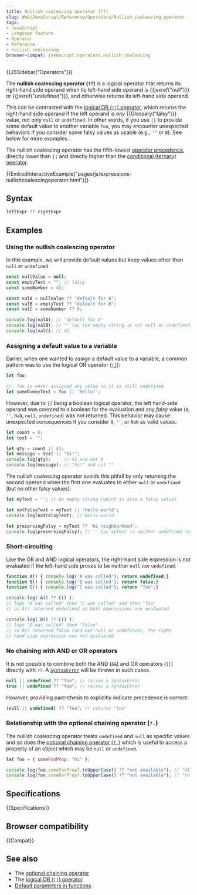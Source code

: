 ```yaml
---
title: Nullish coalescing operator (??)
slug: Web/JavaScript/Reference/Operators/Nullish_coalescing_operator
tags:
- JavaScript
- Language feature
- Operator
- Reference
- nullish coalescing
browser-compat: javascript.operators.nullish_coalescing
---
```

{{JSSidebar("Operators")}}

The **nullish coalescing operator (`??`)** is a logical operator that returns
its right-hand side operand when its left-hand side operand is
{{jsxref("null")}} or {{jsxref("undefined")}}, and otherwise
returns its left-hand side operand.

This can be contrasted with the
[logical OR (`||`) operator](/en-US/docs/Web/JavaScript/Reference/Operators/Logical_OR),
which returns the right-hand side operand if the left operand is _any_
{{Glossary("falsy")}} value, not only `null` or `undefined`. In other
words, if you use `||` to provide some default value to another variable `foo`,
you may encounter unexpected behaviors if you consider some falsy values as
usable (e.g., `''` or `0`). See below for more examples.

The nullish coalescing operator has the fifth-lowest
[operator precedence](/en-US/docs/Web/JavaScript/Reference/Operators/Operator_Precedence),
directly lower than `||` and directly higher than the
[conditional (ternary) operator](/en-US/docs/Web/JavaScript/Reference/Operators/Conditional_Operator).

{{EmbedInteractiveExample("pages/js/expressions-nullishcoalescingoperator.html")}}

## Syntax

```js
leftExpr ?? rightExpr
```

## Examples

### Using the nullish coalescing operator

In this example, we will provide default values but keep values other than
`null` or `undefined`.

```js
const nullValue = null;
const emptyText = ""; // falsy
const someNumber = 42;

const valA = nullValue ?? "default for A";
const valB = emptyText ?? "default for B";
const valC = someNumber ?? 0;

console.log(valA); // "default for A"
console.log(valB); // "" (as the empty string is not null or undefined)
console.log(valC); // 42
```

### Assigning a default value to a variable

Earlier, when one wanted to assign a default value to a variable, a common
pattern was to use the logical OR operator
([`||`](/en-US/docs/Web/JavaScript/Reference/Operators/Logical_OR)):

```js
let foo;

//  foo is never assigned any value so it is still undefined
let someDummyText = foo || 'Hello!';
```

However, due to `||` being a boolean logical operator, the left hand-side
operand was coerced to a boolean for the evaluation and any _falsy_ value (`0`,
`''`, `NaN`, `null`, `undefined`) was not returned. This behavior may cause
unexpected consequences if you consider `0`, `''`, or `NaN` as valid values.

```js
let count = 0;
let text = "";

let qty = count || 42;
let message = text || "hi!";
console.log(qty);     // 42 and not 0
console.log(message); // "hi!" and not ""
```

The nullish coalescing operator avoids this pitfall by only returning the second
operand when the first one evaluates to either `null` or `undefined` (but no
other falsy values):

```js
let myText = ''; // An empty string (which is also a falsy value)

let notFalsyText = myText || 'Hello world';
console.log(notFalsyText); // Hello world

let preservingFalsy = myText ?? 'Hi neighborhood';
console.log(preservingFalsy); // '' (as myText is neither undefined nor null)
```

### Short-circuiting

Like the OR and AND logical operators, the right-hand side expression is not
evaluated if the left-hand side proves to be neither `null` nor `undefined`.

```js
function A() { console.log('A was called'); return undefined;}
function B() { console.log('B was called'); return false;}
function C() { console.log('C was called'); return "foo";}

console.log( A() ?? C() );
// logs "A was called" then "C was called" and then "foo"
// as A() returned undefined so both expressions are evaluated

console.log( B() ?? C() );
// logs "B was called" then "false"
// as B() returned false (and not null or undefined), the right
// hand side expression was not evaluated
```

### No chaining with AND or OR operators

It is not possible to combine both the AND (`&&`) and OR operators (`||`)
directly with `??`. A
[`SyntaxError`](/en-US/docs/Web/JavaScript/Reference/Global_Objects/SyntaxError)
will be thrown in such cases.

```js example-bad
null || undefined ?? "foo"; // raises a SyntaxError
true || undefined ?? "foo"; // raises a SyntaxError
```

However, providing parenthesis to explicitly indicate precedence is correct:

```js example-good
(null || undefined) ?? "foo"; // returns "foo"
```

### Relationship with the optional chaining operator (`?.`)

The nullish coalescing operator treats `undefined` and `null` as specific values
and so does the
[optional chaining operator (`?.`)](/en-US/docs/Web/JavaScript/Reference/Operators/Optional_chaining)
which is useful to access a property of an object which may be `null` or
`undefined`.

```js
let foo = { someFooProp: "hi" };

console.log(foo.someFooProp?.toUpperCase() ?? "not available"); // "HI"
console.log(foo.someBarProp?.toUpperCase() ?? "not available"); // "not available"
```

## Specifications

{{Specifications}}

## Browser compatibility

{{Compat}}

## See also

- The
  [optional chaining operator](/en-US/docs/Web/JavaScript/Reference/Operators/Optional_chaining)
- The
  [logical OR (`||`) operator](/en-US/docs/Web/JavaScript/Reference/Operators/Logical_OR)
- [Default parameters in functions](/en-US/docs/Web/JavaScript/Reference/Functions/Default_parameters)
